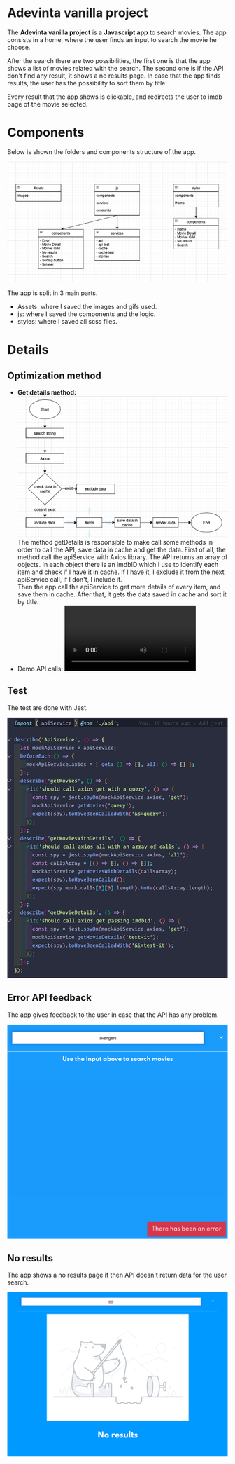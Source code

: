 # Adevinta vanilla project

The **Adevinta vanilla project** is a **Javascript app** to search movies. The app consists in a home, where the user finds an input to search the movie he choose.

After the search there are two possibilities, the first one is that the app shows a list of movies related with the search. The second one is if the API don't find any result, it shows a no results page.
In case that the app finds results, the user has the possibility to sort them by title.

Every result that the app shows is clickable, and redirects the user to imdb page of the movie selected.

# Components

Below is shown the folders and components structure of the app.

![Components](./src/assets/components-structure.png)

The app is split in 3 main parts.

- Assets: where I saved the images and gifs used.
- js: where I saved the components and the logic.
- styles: where I saved all scss files.

# Details

## Optimization method

- **Get details method:**
  ![getDetails](./src/assets/getDetails-image.png)
  The method getDetails is responsible to make call some methods in
  order to call the API, save data in cache and get the data. First
  of all, the method call the apiService with Axios library. The
  API returns an array of objects. In each object there is an
  imdbID which I use to identify each item and check if I have it
  in cache. If I have it, I exclude it from the next apiService
  call, if I don't, I include it.  
   Then the app call the apiService to get more details of every
  item, and save them in cache. After that, it gets the data saved
  in cache and sort it by title.
- Demo API calls:
  ![getDetailsVideo](./src/assets/getDetails-video.mov)

## Test

The test are done with Jest.

![test](./src/assets/test-image.png)

## Error API feedback

The app gives feedback to the user in case that the API has any problem.

![error](./src/assets/error-image.png)

## No results

The app shows a no results page if then API doesn't return data for the user search.

![no-results](./src/assets/no-results-image.png)
